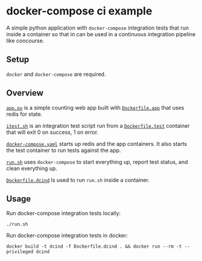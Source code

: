 # docker-compose ci example

A simple python application with `docker-compose` integration tests that run inside a container so that in can be used in a continuous integration pipeline like concourse.

## Setup
`docker` and `docker-compose` are required.

## Overview
[`app.py`](app.py) is a simple counting web app built with [`Dockerfile.app`](Dockerfile.app) that uses redis for state.

[`itest.sh`](itest.sh) is an integration test script run from a [`Dockerfile.test`](Dockerfile.itest) container that will exit 0 on success, 1 on error.

[`docker-compose.yaml`](docker-compose.yaml) starts up redis and the app containers.  It also starts the test container to run tests against the app.

[`run.sh`](run.sh) uses `docker-compose` to start everything up, report test status, and clean everything up.

[`Dockerfile.dcind`](Dockerfile.dcind) Is used to run `run.sh` inside a container.

## Usage
Run docker-compose integration tests locally:
```
./run.sh
```

Run docker-compose integration tests in docker:
```
docker build -t dcind -f Dockerfile.dcind . && docker run --rm -t --privileged dcind
```

